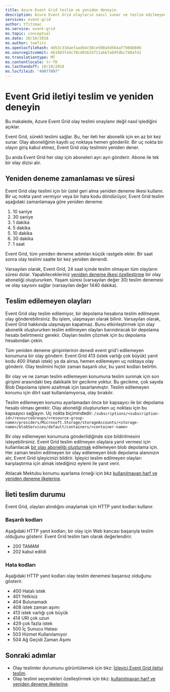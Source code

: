 ```yaml
---
title: Azure Event Grid teslim ve yeniden deneyin
description: Azure Event Grid olayların nasıl sunar ve teslim edilmeyen iletilerini nasıl işlediğini açıklar.
services: event-grid
author: tfitzmac
ms.service: event-grid
ms.topic: conceptual
ms.date: 10/10/2018
ms.author: tomfitz
ms.openlocfilehash: 4d53c33daefaadb4c58ce500a5d564af7988b606
ms.sourcegitcommit: 4b1083fa9c78cd03633f11abb7a69fdbc740afd1
ms.translationtype: MT
ms.contentlocale: tr-TR
ms.lasthandoff: 10/10/2018
ms.locfileid: "49077097"
---
```

# <a name="event-grid-message-delivery-and-retry"></a>Event Grid iletiyi teslim ve yeniden deneyin

Bu makalede, Azure Event Grid olay teslimi onaylanır değil nasıl işlediğini açıklar.

Event Grid, sürekli teslimi sağlar. Bu, her ileti her abonelik için en az bir kez sunar. Olay aboneliğinin kayıtlı uç noktaya hemen gönderilir. Bir uç nokta bir olayın giriş kabul etmez, Event Grid olay teslimini yeniden dener.

Şu anda Event Grid her olay için aboneleri ayrı ayrı gönderir. Abone ile tek bir olay dizisi alır.

## <a name="retry-schedule-and-duration"></a>Yeniden deneme zamanlaması ve süresi

Event Grid olay teslimi için bir üstel geri alma yeniden deneme ilkesi kullanır. Bir uç nokta yanıt vermiyor veya bir hata kodu döndürüyor, Event Grid teslim aşağıdaki zamanlamaya göre yeniden deneme:

1. 10 saniye
2. 30 saniye
3. 1 dakika
4. 5 dakika
5. 10 dakika
6. 30 dakika
7. 1 saat

Event Grid, tüm yeniden deneme adımları küçük rastgele ekler. Bir saat sonra olay teslimi saatte bir kez yeniden denendi.

Varsayılan olarak, Event Grid, 24 saat içinde teslim olmayan tüm olayların süresi dolar. Yapabilecekleriniz [yeniden deneme ilkesi özelleştirme](manage-event-delivery.md) bir olay aboneliği oluştururken. Yaşam süresi (varsayılan değer 30) teslim denemesi ve olay sayısını sağlar (varsayılan değer 1440 dakika).

## <a name="dead-letter-events"></a>Teslim edilemeyen olayları

Event Grid olay teslim edilemiyor, bir depolama hesabına teslim edilmeyen olay gönderebilirsiniz. Bu işlem, ulaşmayan olarak bilinir. Varsayılan olarak, Event Grid hakkında ulaşmayan kapatmaz. Bunu etkinleştirmek için olay abonelik oluştururken teslim edilmeyen olayları barındıracak bir depolama hesabı belirtmeniz gerekir. Olayları teslim çözmek için bu depolama hesabından çekin.

Tüm yeniden deneme girişimlerinin denedi event grid'i edilemeyen konumuna bir olay gönderir. Event Grid 413 (istek varlığı çok büyük) yanıt kodu 400 (Hatalı istek) ya da alırsa, hemen edilemeyen uç noktaya olay gönderir. Olay teslimini hiçbir zaman başarılı olur, bu yanıt kodları belirtin.

Bir olay ve ne zaman teslim edilemeyen konumuna teslim sunmak için son girişimi arasındaki beş dakikalık bir gecikme yoktur. Bu gecikme, çok sayıda Blob Depolama işlemi azaltmak için tasarlanmıştır. Teslim edilemeyen konumu için dört saat kullanılamıyorsa, olay bırakılır.

Teslim edilemeyen konumu ayarlamadan önce bir kapsayıcı ile bir depolama hesabı olması gerekir. Olay aboneliği oluştururken uç noktası için bu kapsayıcı sağlayın. Uç nokta biçimindedir: `/subscriptions/<subscription-id>/resourceGroups/<resource-group-name>/providers/Microsoft.Storage/storageAccounts/<storage-name>/blobServices/default/containers/<container-name>`

Bir olay edilemeyen konumuna gönderildiğinde size bildirilmesini isteyebilirsiniz. Event Grid teslim edilmeyen olaylara yanıt vermesi için kullanılacak [bir olay aboneliği oluşturmak](../storage/blobs/storage-blob-event-quickstart.md?toc=%2fazure%2fevent-grid%2ftoc.json) edilemeyen blob depolama için. Her zaman teslim edilmeyen bir olay edilemeyen blob depolama alanınızın alır, Event Grid işleyicinizi bildirir. İşleyici teslim edilmeyen olayları karşılaştırma için almak istediğiniz eylemi ile yanıt verir.

Atılacak Mektubu konumu ayarlama örneği için bkz [kullanılmayan harf ve yeniden deneme ilkelerine](manage-event-delivery.md).

## <a name="message-delivery-status"></a>İleti teslim durumu

Event Grid, olayları alındığını onaylamak için HTTP yanıt kodları kullanır. 

### <a name="success-codes"></a>Başarılı kodları

Aşağıdaki HTTP yanıt kodları, bir olay için Web kancası başarıyla teslim olduğunu gösterir. Event Grid teslim tam olarak değerlendirir.

- 200 TAMAM
- 202 kabul edildi

### <a name="failure-codes"></a>Hata kodları

Aşağıdaki HTTP yanıt kodları olay teslim denemesi başarısız olduğunu gösterir.

- 400 Hatalı istek
- 401 Yetkisiz
- 404 Bulunamadı
- 408 istek zaman aşımı
- 413 istek varlığı çok büyük
- 414 URI çok uzun
- 429 çok fazla istek
- 500 İç Sunucu Hatası
- 503 Hizmet Kullanılamıyor
- 504 Ağ Geçidi Zaman Aşımı

## <a name="next-steps"></a>Sonraki adımlar

* Olay teslimler durumunu görüntülemek için bkz: [İzleyici Event Grid iletiyi teslim](monitor-event-delivery.md).
* Olay teslimi seçenekleri özelleştirmek için bkz: [kullanılmayan harf ve yeniden deneme ilkelerine](manage-event-delivery.md).